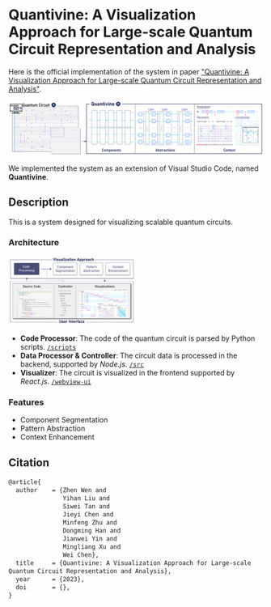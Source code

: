 # Quantivine: A Visualization Approach for Large-scale Quantum Circuit Representation and Analysis

Here is the official implementation of the system in paper ["Quantivine: A Visualization Approach for Large-scale Quantum Circuit Representation and Analysis"]().

![features](./images/features.png)

We implemented the system as an extension of Visual Studio Code, named **Quantivine**.

## Description
This is a system designed for visualizing scalable quantum circuits.

### Architecture
<img src="./images/system-overview.png" width = "50%" alt="system-overview" align=center/>

- **Code Processor**: The code of the quantum circuit is parsed by Python scripts. [`/scripts`]()
- **Data Processor & Controller**: The circuit data is processed in the backend, supported by *Node.js*. [`/src`]()
- **Visualizer**: The circuit is visualized in the frontend supported by *React.js*. [`/webview-ui`]()

### Features

- Component Segmentation
- Pattern Abstraction
- Context Enhancement

## Citation
```
@article{
  author    = {Zhen Wen and
               Yihan Liu and
               Siwei Tan and
               Jieyi Chen and
               Minfeng Zhu and
               Dongming Han and
               Jianwei Yin and
               Mingliang Xu and
               Wei Chen},
  title     = {Quantivine: A Visualization Approach for Large-scale Quantum Circuit Representation and Analysis},
  year      = {2023},
  doi       = {},
}
```